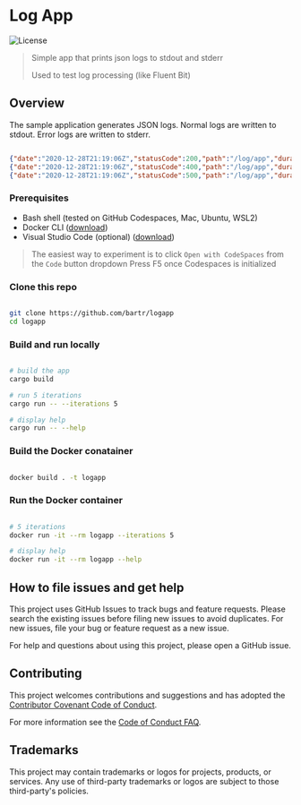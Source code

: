 # Log App

![License](https://img.shields.io/badge/license-MIT-green.svg)

> Simple app that prints json logs to stdout and stderr
>
> Used to test log processing (like Fluent Bit)

## Overview

The sample application generates JSON logs. Normal logs are written to stdout. Error logs are written to stderr.

```json

{"date":"2020-12-28T21:19:06Z","statusCode":200,"path":"/log/app","duration":78,"value":"HWIkixic"}
{"date":"2020-12-28T21:19:06Z","statusCode":400,"path":"/log/app","duration":9,"message":"Invalid Paramater"}
{"date":"2020-12-28T21:19:06Z","statusCode":500,"path":"/log/app","duration":266,"message":"Server Error"}

```

### Prerequisites

- Bash shell (tested on GitHub Codespaces, Mac, Ubuntu, WSL2)
- Docker CLI ([download](https://docs.docker.com/install/))
- Visual Studio Code (optional) ([download](https://code.visualstudio.com/download))

> The easiest way to experiment is to click `Open with CodeSpaces` from the `Code` button dropdown
> Press F5 once Codespaces is initialized

### Clone this repo

```bash

git clone https://github.com/bartr/logapp
cd logapp

```

### Build and run locally

```bash

# build the app
cargo build

# run 5 iterations
cargo run -- --iterations 5

# display help
cargo run -- --help

```

### Build the Docker conatainer

```bash

docker build . -t logapp

```

### Run the Docker container

```bash

# 5 iterations
docker run -it --rm logapp --iterations 5

# display help
docker run -it --rm logapp --help

```

## How to file issues and get help  

This project uses GitHub Issues to track bugs and feature requests. Please search the existing issues before filing new issues to avoid duplicates. For new issues, file your bug or feature request as a new issue.

For help and questions about using this project, please open a GitHub issue.

## Contributing

This project welcomes contributions and suggestions and has adopted the [Contributor Covenant Code of Conduct](https://www.contributor-covenant.org/version/2/1/code_of_conduct.html).

For more information see the [Code of Conduct FAQ](https://www.contributor-covenant.org/faq).

## Trademarks

This project may contain trademarks or logos for projects, products, or services. Any use of third-party trademarks or logos are subject to those third-party's policies.
